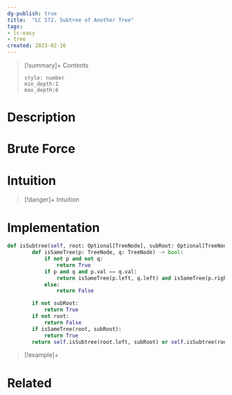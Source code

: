 ```yaml
---
dg-publish: true
title:  "LC 572. Subtree of Another Tree"
tags:
- lc-easy
- tree
created: 2023-02-16
---
```


>[!summary]+ Contents
>```toc
>style: number
>min_depth:1
>max_depth:6
>```

# Description

# Brute Force
# Intuition

>[!danger]+ Intuition

# Implementation
```python
def isSubtree(self, root: Optional[TreeNode], subRoot: Optional[TreeNode]) -> bool:
        def isSameTree(p: TreeNode, q: TreeNode) -> bool:
            if not p and not q:
                return True
            if p and q and p.val == q.val:
                return isSameTree(p.left, q.left) and isSameTree(p.right, q.right)
            else:
                return False

        if not subRoot:
            return True
        if not root:
            return False
        if isSameTree(root, subRoot):
            return True
        return self.isSubtree(root.left, subRoot) or self.isSubtree(root.right, subRoot)
```

>[!example]+ 


# Related
